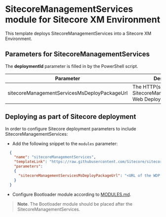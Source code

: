 # SitecoreManagementServices module for Sitecore XM Environment

This template deploys SitecoreManagementServices into a Sitecore XM Environment.

## Parameters for SitecoreManagementServices

The **deploymentId**  parameter is filled in by the PowerShell script.

| Parameter                                    | Description
-----------------------------------------------|------------------------------------------------
| sitecoreManagementServicesMsDeployPackageUrl | The HTTP(s) URL of a SitecoreManagementServices Web Deploy package.


## Deploying as part of Sitecore deployment

In order to configure Sitecore deployment parameters to include SitecoreManagementServices:

* Add the following snippet to the `modules` parameter:
```JSON
  {
    "name": "sitecoreManagementServices",
    "templateLink": "https://raw.githubusercontent.com/Sitecore/sitecore-azure-quickstart-templates/master/SitecoreManagementServices/xm/azuredeploy.json",
    "parameters":
    {
      "sitecoreManagementServicesMsDeployPackageUrl": "<URL of the WDP file for SitecoreManagementServices *.scwdp>"
    }
  }
```

* Configure Bootloader module according to [MODULES.md](../../MODULES.md). 
> **Note**. The Bootloader module should be placed after the SitecoreManagementServices.